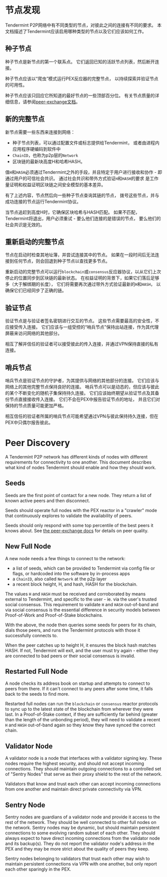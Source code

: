 # 节点发现

Tendermint P2P网络中有不同类型的节点，对彼此之间的连接有不同的要求。
本文档描述了Tendermint应该启用哪种类型的节点以及它们应该如何工作。

## 种子节点

种子节点是新节点的第一个联系点。
它们返回已知的活跃节点列表，然后断开连接。

种子节点应该以“爬虫”模式运行PEX反应器的完整节点，
以持续探索并验证节点的可用性。

种子节点应该只回应它所知道的最好节点的一些顶部百分位。
有关节点质量的详细信息，请参阅[peer-exchange文档](https://github.com/tendermint/tendermint/blob/v0.34.x/spec/reactors/pex/pex.md)。

## 新的完整节点

新节点需要一些东西来连接到网络：

- 种子节点列表，可以通过配置文件或标志提供给Tendermint，
  或者由进程内应用程序硬编码到软件中
- `ChainID`，也称为p2p层的`Network`
- 区块链的最新块高度H和哈希HASH。

值`H`和`HASH`必须通过Tendermint之外的手段，并且特定于用户进行接收和协作 - 即通过用户的可信社会共识。
通过社会共识和带外方式验证`H`和`HASH`的要求
是工作量证明和权益证明区块链之间安全模型的基本差异。

有了上述内容，节点然后向一些种子节点查询其链的节点，
拨号这些节点，并与成功连接的节点运行Tendermint协议。

当节点追赶到高度H时，它确保区块哈希与HASH匹配。
如果不匹配，Tendermint将退出，用户必须重试 - 要么他们连接的是错误的节点，
要么他们的社会共识是无效的。

## 重新启动的完整节点

节点在启动时检查其地址簿，并尝试连接其中的节点。
如果在一段时间后无法连接到任何节点，则会回退到种子节点以查找更多节点。

重新启动的完整节点可以运行`blockchain`或`consensus`反应器协议，以从它们上次停止的位置同步到区块链的最新状态。
在权益证明的背景下，如果它们落后足够多（大于解绑期的长度），
它们将需要再次通过带外方式验证最新的`H`和`HASH`，
以确保它们已经同步了正确的链。

## 验证节点

验证节点是与验证者签名密钥进行交互的节点。
这些节点需要最高的安全性，不应接受传入连接。
它们应该与一组受控的“哨兵节点”保持出站连接，作为其代理屏蔽来访问网络的其他部分。

相互了解并信任的验证者可以接受彼此的传入连接，并通过VPN保持直接的私有连接。

## 哨兵节点

哨兵节点是验证节点的守护者，为其提供与网络的其他部分的连接。
它们应该与网络上的其他完整节点保持良好的连接。
哨兵节点可以是动态的，但应该与彼此的某个不断变化的随机子集保持持久连接。
它们应该始终期望从验证节点及其备份节点直接接收传入连接。
它们不会在PEX中报告验证节点的地址，
并且它们对保持的节点质量可能更加严格。

相互信任的验证者所属的哨兵节点可能希望通过VPN与彼此保持持久连接，但在PEX中只偶尔报告彼此。


# Peer Discovery

A Tendermint P2P network has different kinds of nodes with different requirements for connectivity to one another.
This document describes what kind of nodes Tendermint should enable and how they should work.

## Seeds

Seeds are the first point of contact for a new node.
They return a list of known active peers and then disconnect.

Seeds should operate full nodes with the PEX reactor in a "crawler" mode
that continuously explores to validate the availability of peers.

Seeds should only respond with some top percentile of the best peers it knows about.
See [the peer-exchange docs](https://github.com/tendermint/tendermint/blob/v0.34.x/spec/reactors/pex/pex.md) for
 details on peer quality.

## New Full Node

A new node needs a few things to connect to the network:

- a list of seeds, which can be provided to Tendermint via config file or flags,
  or hardcoded into the software by in-process apps
- a `ChainID`, also called `Network` at the p2p layer
- a recent block height, H, and hash, HASH for the blockchain.

The values `H` and `HASH` must be received and corroborated by means external to Tendermint, and specific to the user - ie. via the user's trusted social consensus.
This requirement to validate `H` and `HASH` out-of-band and via social consensus
is the essential difference in security models between Proof-of-Work and Proof-of-Stake blockchains.

With the above, the node then queries some seeds for peers for its chain,
dials those peers, and runs the Tendermint protocols with those it successfully connects to.

When the peer catches up to height H, it ensures the block hash matches HASH.
If not, Tendermint will exit, and the user must try again - either they are connected
to bad peers or their social consensus is invalid.

## Restarted Full Node

A node checks its address book on startup and attempts to connect to peers from there.
If it can't connect to any peers after some time, it falls back to the seeds to find more.

Restarted full nodes can run the `blockchain` or `consensus` reactor protocols to sync up
to the latest state of the blockchain from wherever they were last.
In a Proof-of-Stake context, if they are sufficiently far behind (greater than the length
of the unbonding period), they will need to validate a recent `H` and `HASH` out-of-band again
so they know they have synced the correct chain.

## Validator Node

A validator node is a node that interfaces with a validator signing key.
These nodes require the highest security, and should not accept incoming connections.
They should maintain outgoing connections to a controlled set of "Sentry Nodes" that serve
as their proxy shield to the rest of the network.

Validators that know and trust each other can accept incoming connections from one another and maintain direct private connectivity via VPN.

## Sentry Node

Sentry nodes are guardians of a validator node and provide it access to the rest of the network.
They should be well connected to other full nodes on the network.
Sentry nodes may be dynamic, but should maintain persistent connections to some evolving random subset of each other.
They should always expect to have direct incoming connections from the validator node and its backup(s).
They do not report the validator node's address in the PEX and
they may be more strict about the quality of peers they keep.

Sentry nodes belonging to validators that trust each other may wish to maintain persistent connections via VPN with one another, but only report each other sparingly in the PEX.
